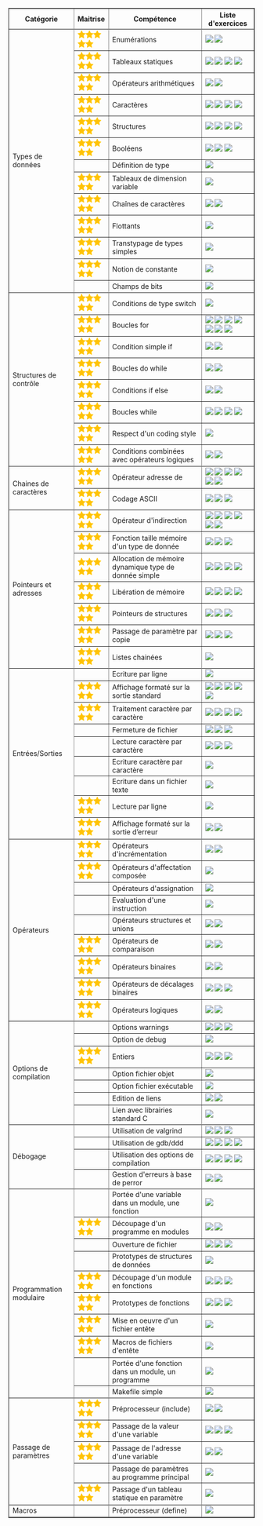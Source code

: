 <html>
<meta http-equiv="content-type" content="text/html; charset=utf-8" />
<link rel="stylesheet" href="../.progress/sommaire.css" type="text/css" />
<title>Sommaire des exercices</title>
<table border="1" id="sommaire">
<tr><th>Catégorie</th><th>Maitrise</th><th>Compétence</th><th>Liste d&#x27;exercices</th></tr>
<tr><td rowspan="14">Types de données</td></tr>
<tr><td width="50"><img src=../.progress/star.png /><img src=../.progress/star.png /><img src=../.progress/star.png /><img src=../.progress/star.png /><img src=../.progress/star.png /></td><td>Enumérations</td><td><a href=exercices/affiche-jour><img src="https://img.shields.io/static/v1.svg?label=affiche-jour&message=5&color=brightgreen" /></a> <a href=exercices/matieres><img src="https://img.shields.io/static/v1.svg?label=matieres&message=0&color=red" /></a> </td></tr>
<tr><td width="50"><img src=../.progress/star.png /><img src=../.progress/star.png /><img src=../.progress/star.png /><img src=../.progress/star.png /><img src=../.progress/star.png /></td><td>Tableaux statiques</td><td><a href=exercices/partition><img src="https://img.shields.io/static/v1.svg?label=partition&message=5&color=brightgreen" /></a> <a href=exercices/somme-impairs><img src="https://img.shields.io/static/v1.svg?label=somme-impairs&message=5&color=brightgreen" /></a> <a href=exercices/somme-pairs><img src="https://img.shields.io/static/v1.svg?label=somme-pairs&message=5&color=brightgreen" /></a> <a href=exercices/debogage-exo5><img src="https://img.shields.io/static/v1.svg?label=debogage-exo5&message=0&color=yellow" /></a> </td></tr>
<tr><td width="50"><img src=../.progress/star.png /><img src=../.progress/star.png /><img src=../.progress/star.png /><img src=../.progress/star.png /><img src=../.progress/star.png /></td><td>Opérateurs arithmétiques</td><td><a href=exercices/diviseurs><img src="https://img.shields.io/static/v1.svg?label=diviseurs&message=5&color=brightgreen" /></a> <a href=exercices/rationnels><img src="https://img.shields.io/static/v1.svg?label=rationnels&message=5&color=brightgreen" /></a> </td></tr>
<tr><td width="50"><img src=../.progress/star.png /><img src=../.progress/star.png /><img src=../.progress/star.png /><img src=../.progress/star.png /><img src=../.progress/star.png /></td><td>Caractères</td><td><a href=exercices/do-while><img src="https://img.shields.io/static/v1.svg?label=do-while&message=5&color=brightgreen" /></a> <a href=exercices/palindrome><img src="https://img.shields.io/static/v1.svg?label=palindrome&message=5&color=brightgreen" /></a> <a href=exercices/pendu><img src="https://img.shields.io/static/v1.svg?label=pendu&message=0&color=yellow" /></a> <a href=exercices/statphabet><img src="https://img.shields.io/static/v1.svg?label=statphabet&message=0&color=yellow" /></a> </td></tr>
<tr><td width="50"><img src=../.progress/star.png /><img src=../.progress/star.png /><img src=../.progress/star.png /><img src=../.progress/star.png /><img src=../.progress/star.png /></td><td>Structures</td><td><a href=exercices/rationnels><img src="https://img.shields.io/static/v1.svg?label=rationnels&message=5&color=brightgreen" /></a> <a href=exercices/euro2016><img src="https://img.shields.io/static/v1.svg?label=euro2016&message=0&color=yellow" /></a> <a href=exercices/listes><img src="https://img.shields.io/static/v1.svg?label=listes&message=5&color=yellow" /></a> <a href=exercices/suite><img src="https://img.shields.io/static/v1.svg?label=suite&message=0&color=yellow" /></a> </td></tr>
<tr><td width="50"><img src=../.progress/star.png /><img src=../.progress/star.png /><img src=../.progress/star.png /><img src=../.progress/star.png /><img src=../.progress/star.png /></td><td>Booléens</td><td><a href=exercices/noel><img src="https://img.shields.io/static/v1.svg?label=noel&message=5&color=brightgreen" /></a> <a href=exercices/palindrome><img src="https://img.shields.io/static/v1.svg?label=palindrome&message=5&color=brightgreen" /></a> <a href=exercices/matieres><img src="https://img.shields.io/static/v1.svg?label=matieres&message=0&color=red" /></a> </td></tr>
<tr><td width="50"></td><td>Définition de type</td><td><a href=exercices/matieres><img src="https://img.shields.io/static/v1.svg?label=matieres&message=0&color=red" /></a> </td></tr>
<tr><td width="50"><img src=../.progress/star.png /><img src=../.progress/star.png /><img src=../.progress/star.png /><img src=../.progress/star.png /><img src=../.progress/star.png /></td><td>Tableaux de dimension variable</td><td><a href=exercices/module-tableaux><img src="https://img.shields.io/static/v1.svg?label=module-tableaux&message=5&color=brightgreen" /></a> </td></tr>
<tr><td width="50"><img src=../.progress/star.png /><img src=../.progress/star.png /><img src=../.progress/star.png /><img src=../.progress/star.png /><img src=../.progress/star.png /></td><td>Chaînes de caractères</td><td><a href=exercices/palindrome><img src="https://img.shields.io/static/v1.svg?label=palindrome&message=5&color=brightgreen" /></a> <a href=exercices/pendu><img src="https://img.shields.io/static/v1.svg?label=pendu&message=0&color=yellow" /></a> </td></tr>
<tr><td width="50"><img src=../.progress/star.png /><img src=../.progress/star.png /><img src=../.progress/star.png /><img src=../.progress/star.png /><img src=../.progress/star.png /></td><td>Flottants</td><td><a href=exercices/rationnels><img src="https://img.shields.io/static/v1.svg?label=rationnels&message=5&color=brightgreen" /></a> </td></tr>
<tr><td width="50"><img src=../.progress/star.png /><img src=../.progress/star.png /><img src=../.progress/star.png /><img src=../.progress/star.png /><img src=../.progress/star.png /></td><td>Transtypage de types simples</td><td><a href=exercices/rationnels><img src="https://img.shields.io/static/v1.svg?label=rationnels&message=5&color=brightgreen" /></a> </td></tr>
<tr><td width="50"><img src=../.progress/star.png /><img src=../.progress/star.png /><img src=../.progress/star.png /><img src=../.progress/star.png /><img src=../.progress/star.png /></td><td>Notion de constante</td><td><a href=exercices/somme-impairs><img src="https://img.shields.io/static/v1.svg?label=somme-impairs&message=5&color=brightgreen" /></a> </td></tr>
<tr><td width="50"></td><td>Champs de bits</td><td><a href=exercices/statphabet><img src="https://img.shields.io/static/v1.svg?label=statphabet&message=0&color=yellow" /></a> </td></tr>
<tr><td rowspan="9">Structures de contrôle</td></tr>
<tr><td width="50"><img src=../.progress/star.png /><img src=../.progress/star.png /><img src=../.progress/star.png /><img src=../.progress/star.png /><img src=../.progress/star.png /></td><td>Conditions de type switch</td><td><a href=exercices/affiche-jour><img src="https://img.shields.io/static/v1.svg?label=affiche-jour&message=5&color=brightgreen" /></a> </td></tr>
<tr><td width="50"><img src=../.progress/star.png /><img src=../.progress/star.png /><img src=../.progress/star.png /><img src=../.progress/star.png /><img src=../.progress/star.png /></td><td>Boucles for</td><td><a href=exercices/debogage-exo3><img src="https://img.shields.io/static/v1.svg?label=debogage-exo3&message=0&color=brightgreen" /></a> <a href=exercices/debogage-exo7><img src="https://img.shields.io/static/v1.svg?label=debogage-exo7&message=0&color=brightgreen" /></a> <a href=exercices/diviseurs><img src="https://img.shields.io/static/v1.svg?label=diviseurs&message=5&color=brightgreen" /></a> <a href=exercices/palindrome><img src="https://img.shields.io/static/v1.svg?label=palindrome&message=5&color=brightgreen" /></a> <a href=exercices/partition><img src="https://img.shields.io/static/v1.svg?label=partition&message=5&color=brightgreen" /></a> <a href=exercices/somme-impairs><img src="https://img.shields.io/static/v1.svg?label=somme-impairs&message=5&color=brightgreen" /></a> <a href=exercices/somme-pairs><img src="https://img.shields.io/static/v1.svg?label=somme-pairs&message=5&color=brightgreen" /></a> </td></tr>
<tr><td width="50"><img src=../.progress/star.png /><img src=../.progress/star.png /><img src=../.progress/star.png /><img src=../.progress/star.png /><img src=../.progress/star.png /></td><td>Condition simple if</td><td><a href=exercices/debogage-exo9><img src="https://img.shields.io/static/v1.svg?label=debogage-exo9&message=0&color=brightgreen" /></a> <a href=exercices/palindrome><img src="https://img.shields.io/static/v1.svg?label=palindrome&message=5&color=brightgreen" /></a> </td></tr>
<tr><td width="50"><img src=../.progress/star.png /><img src=../.progress/star.png /><img src=../.progress/star.png /><img src=../.progress/star.png /><img src=../.progress/star.png /></td><td>Boucles do while</td><td><a href=exercices/do-while><img src="https://img.shields.io/static/v1.svg?label=do-while&message=5&color=brightgreen" /></a> <a href=exercices/pendu><img src="https://img.shields.io/static/v1.svg?label=pendu&message=0&color=yellow" /></a> </td></tr>
<tr><td width="50"><img src=../.progress/star.png /><img src=../.progress/star.png /><img src=../.progress/star.png /><img src=../.progress/star.png /><img src=../.progress/star.png /></td><td>Conditions if else</td><td><a href=exercices/papous><img src="https://img.shields.io/static/v1.svg?label=papous&message=5&color=brightgreen" /></a> <a href=exercices/euro2016><img src="https://img.shields.io/static/v1.svg?label=euro2016&message=0&color=yellow" /></a> </td></tr>
<tr><td width="50"><img src=../.progress/star.png /><img src=../.progress/star.png /><img src=../.progress/star.png /><img src=../.progress/star.png /><img src=../.progress/star.png /></td><td>Boucles while</td><td><a href=exercices/miaou><img src="https://img.shields.io/static/v1.svg?label=miaou&message=0&color=brightgreen" /></a> <a href=exercices/palindrome><img src="https://img.shields.io/static/v1.svg?label=palindrome&message=5&color=brightgreen" /></a> <a href=exercices/somme-impairs><img src="https://img.shields.io/static/v1.svg?label=somme-impairs&message=5&color=brightgreen" /></a> <a href=exercices/somme-pairs><img src="https://img.shields.io/static/v1.svg?label=somme-pairs&message=5&color=brightgreen" /></a> </td></tr>
<tr><td width="50"><img src=../.progress/star.png /><img src=../.progress/star.png /><img src=../.progress/star.png /><img src=../.progress/star.png /><img src=../.progress/star.png /></td><td>Respect d'un coding style</td><td><a href=exercices/mystere><img src="https://img.shields.io/static/v1.svg?label=mystere&message=5&color=brightgreen" /></a> </td></tr>
<tr><td width="50"><img src=../.progress/star.png /><img src=../.progress/star.png /><img src=../.progress/star.png /><img src=../.progress/star.png /><img src=../.progress/star.png /></td><td>Conditions combinées avec opérateurs logiques</td><td><a href=exercices/noel><img src="https://img.shields.io/static/v1.svg?label=noel&message=5&color=brightgreen" /></a> <a href=exercices/papous><img src="https://img.shields.io/static/v1.svg?label=papous&message=5&color=brightgreen" /></a> </td></tr>
<tr><td rowspan="3">Chaines de caractères</td></tr>
<tr><td width="50"><img src=../.progress/star.png /><img src=../.progress/star.png /><img src=../.progress/star.png /><img src=../.progress/star.png /><img src=../.progress/star.png /></td><td>Opérateur adresse de</td><td><a href=exercices/debogage-exo1><img src="https://img.shields.io/static/v1.svg?label=debogage-exo1&message=0&color=brightgreen" /></a> <a href=exercices/param><img src="https://img.shields.io/static/v1.svg?label=param&message=5&color=brightgreen" /></a> <a href=exercices/pointeurs><img src="https://img.shields.io/static/v1.svg?label=pointeurs&message=5&color=brightgreen" /></a> <a href=exercices/alloc><img src="https://img.shields.io/static/v1.svg?label=alloc&message=0&color=yellow" /></a> <a href=exercices/euro2016><img src="https://img.shields.io/static/v1.svg?label=euro2016&message=0&color=yellow" /></a> <a href=exercices/listes><img src="https://img.shields.io/static/v1.svg?label=listes&message=5&color=yellow" /></a> </td></tr>
<tr><td width="50"><img src=../.progress/star.png /><img src=../.progress/star.png /><img src=../.progress/star.png /><img src=../.progress/star.png /><img src=../.progress/star.png /></td><td>Codage ASCII</td><td><a href=exercices/lexico><img src="https://img.shields.io/static/v1.svg?label=lexico&message=5&color=brightgreen" /></a> <a href=exercices/encoder><img src="https://img.shields.io/static/v1.svg?label=encoder&message=0&color=yellow" /></a> <a href=exercices/statphabet><img src="https://img.shields.io/static/v1.svg?label=statphabet&message=0&color=yellow" /></a> </td></tr>
<tr><td rowspan="8">Pointeurs et adresses</td></tr>
<tr><td width="50"><img src=../.progress/star.png /><img src=../.progress/star.png /><img src=../.progress/star.png /><img src=../.progress/star.png /><img src=../.progress/star.png /></td><td>Opérateur d'indirection</td><td><a href=exercices/param><img src="https://img.shields.io/static/v1.svg?label=param&message=5&color=brightgreen" /></a> <a href=exercices/pointeurs><img src="https://img.shields.io/static/v1.svg?label=pointeurs&message=5&color=brightgreen" /></a> <a href=exercices/alloc><img src="https://img.shields.io/static/v1.svg?label=alloc&message=0&color=yellow" /></a> <a href=exercices/debogage-exo5><img src="https://img.shields.io/static/v1.svg?label=debogage-exo5&message=0&color=yellow" /></a> <a href=exercices/listes><img src="https://img.shields.io/static/v1.svg?label=listes&message=5&color=yellow" /></a> <a href=exercices/triche><img src="https://img.shields.io/static/v1.svg?label=triche&message=0&color=yellow" /></a> </td></tr>
<tr><td width="50"><img src=../.progress/star.png /><img src=../.progress/star.png /><img src=../.progress/star.png /><img src=../.progress/star.png /><img src=../.progress/star.png /></td><td>Fonction taille mémoire d'un type de donnée</td><td><a href=exercices/alloc><img src="https://img.shields.io/static/v1.svg?label=alloc&message=0&color=yellow" /></a> <a href=exercices/listes><img src="https://img.shields.io/static/v1.svg?label=listes&message=5&color=yellow" /></a> <a href=exercices/suite><img src="https://img.shields.io/static/v1.svg?label=suite&message=0&color=yellow" /></a> </td></tr>
<tr><td width="50"><img src=../.progress/star.png /><img src=../.progress/star.png /><img src=../.progress/star.png /><img src=../.progress/star.png /><img src=../.progress/star.png /></td><td>Allocation de mémoire dynamique type de donnée simple</td><td><a href=exercices/alloc><img src="https://img.shields.io/static/v1.svg?label=alloc&message=0&color=yellow" /></a> <a href=exercices/listes><img src="https://img.shields.io/static/v1.svg?label=listes&message=5&color=yellow" /></a> <a href=exercices/suite><img src="https://img.shields.io/static/v1.svg?label=suite&message=0&color=yellow" /></a> <a href=exercices/triche><img src="https://img.shields.io/static/v1.svg?label=triche&message=0&color=yellow" /></a> </td></tr>
<tr><td width="50"><img src=../.progress/star.png /><img src=../.progress/star.png /><img src=../.progress/star.png /><img src=../.progress/star.png /><img src=../.progress/star.png /></td><td>Libération de mémoire</td><td><a href=exercices/alloc><img src="https://img.shields.io/static/v1.svg?label=alloc&message=0&color=yellow" /></a> <a href=exercices/listes><img src="https://img.shields.io/static/v1.svg?label=listes&message=5&color=yellow" /></a> <a href=exercices/suite><img src="https://img.shields.io/static/v1.svg?label=suite&message=0&color=yellow" /></a> <a href=exercices/triche><img src="https://img.shields.io/static/v1.svg?label=triche&message=0&color=yellow" /></a> </td></tr>
<tr><td width="50"><img src=../.progress/star.png /><img src=../.progress/star.png /><img src=../.progress/star.png /><img src=../.progress/star.png /><img src=../.progress/star.png /></td><td>Pointeurs de structures</td><td><a href=exercices/euro2016><img src="https://img.shields.io/static/v1.svg?label=euro2016&message=0&color=yellow" /></a> <a href=exercices/listes><img src="https://img.shields.io/static/v1.svg?label=listes&message=5&color=yellow" /></a> <a href=exercices/suite><img src="https://img.shields.io/static/v1.svg?label=suite&message=0&color=yellow" /></a> </td></tr>
<tr><td width="50"><img src=../.progress/star.png /><img src=../.progress/star.png /><img src=../.progress/star.png /><img src=../.progress/star.png /><img src=../.progress/star.png /></td><td>Passage de paramètre par copie</td><td><a href=exercices/module-tableaux><img src="https://img.shields.io/static/v1.svg?label=module-tableaux&message=5&color=brightgreen" /></a> <a href=exercices/param><img src="https://img.shields.io/static/v1.svg?label=param&message=5&color=brightgreen" /></a> <a href=exercices/listes><img src="https://img.shields.io/static/v1.svg?label=listes&message=5&color=yellow" /></a> </td></tr>
<tr><td width="50"><img src=../.progress/star.png /><img src=../.progress/star.png /><img src=../.progress/star.png /><img src=../.progress/star.png /><img src=../.progress/star.png /></td><td>Listes chainées</td><td><a href=exercices/listes><img src="https://img.shields.io/static/v1.svg?label=listes&message=5&color=yellow" /></a> </td></tr>
<tr><td rowspan="10">Entrées/Sorties</td></tr>
<tr><td width="50"></td><td>Ecriture par ligne</td><td><a href=exercices/big-brother><img src="https://img.shields.io/static/v1.svg?label=big-brother&message=0&color=brightgreen" /></a> </td></tr>
<tr><td width="50"><img src=../.progress/star.png /><img src=../.progress/star.png /><img src=../.progress/star.png /><img src=../.progress/star.png /><img src=../.progress/star.png /></td><td>Affichage formaté sur la sortie standard</td><td><a href=exercices/diviseurs><img src="https://img.shields.io/static/v1.svg?label=diviseurs&message=5&color=brightgreen" /></a> <a href=exercices/miaou><img src="https://img.shields.io/static/v1.svg?label=miaou&message=0&color=brightgreen" /></a> <a href=exercices/module-tableaux><img src="https://img.shields.io/static/v1.svg?label=module-tableaux&message=5&color=brightgreen" /></a> <a href=exercices/pingpong><img src="https://img.shields.io/static/v1.svg?label=pingpong&message=0&color=brightgreen" /></a> <a href=exercices/safari><img src="https://img.shields.io/static/v1.svg?label=safari&message=5&color=brightgreen" /></a> </td></tr>
<tr><td width="50"><img src=../.progress/star.png /><img src=../.progress/star.png /><img src=../.progress/star.png /><img src=../.progress/star.png /><img src=../.progress/star.png /></td><td>Traitement caractère par caractère</td><td><a href=exercices/do-while><img src="https://img.shields.io/static/v1.svg?label=do-while&message=5&color=brightgreen" /></a> <a href=exercices/lexico><img src="https://img.shields.io/static/v1.svg?label=lexico&message=5&color=brightgreen" /></a> <a href=exercices/palindrome><img src="https://img.shields.io/static/v1.svg?label=palindrome&message=5&color=brightgreen" /></a> <a href=exercices/pendu><img src="https://img.shields.io/static/v1.svg?label=pendu&message=0&color=yellow" /></a> </td></tr>
<tr><td width="50"></td><td>Fermeture de fichier</td><td><a href=exercices/miaou><img src="https://img.shields.io/static/v1.svg?label=miaou&message=0&color=brightgreen" /></a> <a href=exercices/encoder><img src="https://img.shields.io/static/v1.svg?label=encoder&message=0&color=yellow" /></a> <a href=exercices/statphabet><img src="https://img.shields.io/static/v1.svg?label=statphabet&message=0&color=yellow" /></a> </td></tr>
<tr><td width="50"></td><td>Lecture caractère par caractère</td><td><a href=exercices/miaou><img src="https://img.shields.io/static/v1.svg?label=miaou&message=0&color=brightgreen" /></a> <a href=exercices/encoder><img src="https://img.shields.io/static/v1.svg?label=encoder&message=0&color=yellow" /></a> <a href=exercices/statphabet><img src="https://img.shields.io/static/v1.svg?label=statphabet&message=0&color=yellow" /></a> </td></tr>
<tr><td width="50"></td><td>Ecriture caractère par caractère</td><td><a href=exercices/encoder><img src="https://img.shields.io/static/v1.svg?label=encoder&message=0&color=yellow" /></a> </td></tr>
<tr><td width="50"></td><td>Ecriture dans un fichier texte</td><td><a href=exercices/encoder><img src="https://img.shields.io/static/v1.svg?label=encoder&message=0&color=yellow" /></a> </td></tr>
<tr><td width="50"><img src=../.progress/star.png /><img src=../.progress/star.png /><img src=../.progress/star.png /><img src=../.progress/star.png /><img src=../.progress/star.png /></td><td>Lecture par ligne</td><td><a href=exercices/module-tableaux><img src="https://img.shields.io/static/v1.svg?label=module-tableaux&message=5&color=brightgreen" /></a> </td></tr>
<tr><td width="50"><img src=../.progress/star.png /><img src=../.progress/star.png /><img src=../.progress/star.png /><img src=../.progress/star.png /><img src=../.progress/star.png /></td><td>Affichage formaté sur la sortie d’erreur</td><td><a href=exercices/pingpong><img src="https://img.shields.io/static/v1.svg?label=pingpong&message=0&color=brightgreen" /></a> <a href=exercices/safari><img src="https://img.shields.io/static/v1.svg?label=safari&message=5&color=brightgreen" /></a> </td></tr>
<tr><td rowspan="10">Opérateurs</td></tr>
<tr><td width="50"><img src=../.progress/star.png /><img src=../.progress/star.png /><img src=../.progress/star.png /><img src=../.progress/star.png /><img src=../.progress/star.png /></td><td>Opérateurs d'incrémentation</td><td><a href=exercices/capitaine><img src="https://img.shields.io/static/v1.svg?label=capitaine&message=5&color=brightgreen" /></a> <a href=exercices/statphabet><img src="https://img.shields.io/static/v1.svg?label=statphabet&message=0&color=yellow" /></a> </td></tr>
<tr><td width="50"><img src=../.progress/star.png /><img src=../.progress/star.png /><img src=../.progress/star.png /><img src=../.progress/star.png /><img src=../.progress/star.png /></td><td>Opérateurs d'affectation composée</td><td><a href=exercices/capitaine><img src="https://img.shields.io/static/v1.svg?label=capitaine&message=5&color=brightgreen" /></a> </td></tr>
<tr><td width="50"></td><td>Opérateurs d'assignation</td><td><a href=exercices/debogage-exo9><img src="https://img.shields.io/static/v1.svg?label=debogage-exo9&message=0&color=brightgreen" /></a> </td></tr>
<tr><td width="50"></td><td>Evaluation d'une instruction</td><td><a href=exercices/debogage-exo9><img src="https://img.shields.io/static/v1.svg?label=debogage-exo9&message=0&color=brightgreen" /></a> </td></tr>
<tr><td width="50"></td><td>Opérateurs structures et unions</td><td><a href=exercices/euro2016><img src="https://img.shields.io/static/v1.svg?label=euro2016&message=0&color=yellow" /></a> <a href=exercices/suite><img src="https://img.shields.io/static/v1.svg?label=suite&message=0&color=yellow" /></a> </td></tr>
<tr><td width="50"><img src=../.progress/star.png /><img src=../.progress/star.png /><img src=../.progress/star.png /><img src=../.progress/star.png /><img src=../.progress/star.png /></td><td>Opérateurs de comparaison</td><td><a href=exercices/lexico><img src="https://img.shields.io/static/v1.svg?label=lexico&message=5&color=brightgreen" /></a> <a href=exercices/module-tableaux><img src="https://img.shields.io/static/v1.svg?label=module-tableaux&message=5&color=brightgreen" /></a> </td></tr>
<tr><td width="50"><img src=../.progress/star.png /><img src=../.progress/star.png /><img src=../.progress/star.png /><img src=../.progress/star.png /><img src=../.progress/star.png /></td><td>Opérateurs binaires</td><td><a href=exercices/partition><img src="https://img.shields.io/static/v1.svg?label=partition&message=5&color=brightgreen" /></a> <a href=exercices/matieres><img src="https://img.shields.io/static/v1.svg?label=matieres&message=0&color=red" /></a> </td></tr>
<tr><td width="50"><img src=../.progress/star.png /><img src=../.progress/star.png /><img src=../.progress/star.png /><img src=../.progress/star.png /><img src=../.progress/star.png /></td><td>Opérateurs de décalages binaires</td><td><a href=exercices/partition><img src="https://img.shields.io/static/v1.svg?label=partition&message=5&color=brightgreen" /></a> <a href=exercices/suite><img src="https://img.shields.io/static/v1.svg?label=suite&message=0&color=yellow" /></a> <a href=exercices/matieres><img src="https://img.shields.io/static/v1.svg?label=matieres&message=0&color=red" /></a> </td></tr>
<tr><td width="50"><img src=../.progress/star.png /><img src=../.progress/star.png /><img src=../.progress/star.png /><img src=../.progress/star.png /><img src=../.progress/star.png /></td><td>Opérateurs logiques</td><td><a href=exercices/noel><img src="https://img.shields.io/static/v1.svg?label=noel&message=5&color=brightgreen" /></a> <a href=exercices/papous><img src="https://img.shields.io/static/v1.svg?label=papous&message=5&color=brightgreen" /></a> </td></tr>
<tr><td rowspan="8">Options de compilation</td></tr>
<tr><td width="50"></td><td>Options warnings</td><td><a href=exercices/debogage-exo1><img src="https://img.shields.io/static/v1.svg?label=debogage-exo1&message=0&color=brightgreen" /></a> <a href=exercices/implicit-declaration><img src="https://img.shields.io/static/v1.svg?label=implicit-declaration&message=0&color=brightgreen" /></a> <a href=exercices/portee><img src="https://img.shields.io/static/v1.svg?label=portee&message=0&color=brightgreen" /></a> </td></tr>
<tr><td width="50"></td><td>Option de debug</td><td><a href=exercices/debogage-exo1><img src="https://img.shields.io/static/v1.svg?label=debogage-exo1&message=0&color=brightgreen" /></a> </td></tr>
<tr><td width="50"><img src=../.progress/star.png /><img src=../.progress/star.png /><img src=../.progress/star.png /><img src=../.progress/star.png /><img src=../.progress/star.png /></td><td>Entiers</td><td><a href=exercices/debogage-exo3><img src="https://img.shields.io/static/v1.svg?label=debogage-exo3&message=0&color=brightgreen" /></a> <a href=exercices/diviseurs><img src="https://img.shields.io/static/v1.svg?label=diviseurs&message=5&color=brightgreen" /></a> <a href=exercices/rationnels><img src="https://img.shields.io/static/v1.svg?label=rationnels&message=5&color=brightgreen" /></a> </td></tr>
<tr><td width="50"></td><td>Option fichier objet</td><td><a href=exercices/edition-liens><img src="https://img.shields.io/static/v1.svg?label=edition-liens&message=0&color=brightgreen" /></a> </td></tr>
<tr><td width="50"></td><td>Option fichier exécutable</td><td><a href=exercices/edition-liens><img src="https://img.shields.io/static/v1.svg?label=edition-liens&message=0&color=brightgreen" /></a> </td></tr>
<tr><td width="50"></td><td>Edition de liens</td><td><a href=exercices/edition-liens><img src="https://img.shields.io/static/v1.svg?label=edition-liens&message=0&color=brightgreen" /></a> <a href=exercices/undefined-reference><img src="https://img.shields.io/static/v1.svg?label=undefined-reference&message=0&color=brightgreen" /></a> </td></tr>
<tr><td width="50"></td><td>Lien avec librairies standard C</td><td><a href=exercices/undefined-reference><img src="https://img.shields.io/static/v1.svg?label=undefined-reference&message=0&color=brightgreen" /></a> </td></tr>
<tr><td rowspan="5">Débogage</td></tr>
<tr><td width="50"></td><td>Utilisation de valgrind</td><td><a href=exercices/debogage-exo1><img src="https://img.shields.io/static/v1.svg?label=debogage-exo1&message=0&color=brightgreen" /></a> <a href=exercices/debogage-exo5><img src="https://img.shields.io/static/v1.svg?label=debogage-exo5&message=0&color=yellow" /></a> <a href=exercices/suite><img src="https://img.shields.io/static/v1.svg?label=suite&message=0&color=yellow" /></a> </td></tr>
<tr><td width="50"></td><td>Utilisation de gdb/ddd</td><td><a href=exercices/debogage-exo1><img src="https://img.shields.io/static/v1.svg?label=debogage-exo1&message=0&color=brightgreen" /></a> <a href=exercices/debogage-exo3><img src="https://img.shields.io/static/v1.svg?label=debogage-exo3&message=0&color=brightgreen" /></a> <a href=exercices/debogage-exo7><img src="https://img.shields.io/static/v1.svg?label=debogage-exo7&message=0&color=brightgreen" /></a> <a href=exercices/debogage-exo5><img src="https://img.shields.io/static/v1.svg?label=debogage-exo5&message=0&color=yellow" /></a> </td></tr>
<tr><td width="50"></td><td>Utilisation des options de compilation</td><td><a href=exercices/debogage-exo1><img src="https://img.shields.io/static/v1.svg?label=debogage-exo1&message=0&color=brightgreen" /></a> <a href=exercices/debogage-exo3><img src="https://img.shields.io/static/v1.svg?label=debogage-exo3&message=0&color=brightgreen" /></a> <a href=exercices/debogage-exo7><img src="https://img.shields.io/static/v1.svg?label=debogage-exo7&message=0&color=brightgreen" /></a> <a href=exercices/debogage-exo9><img src="https://img.shields.io/static/v1.svg?label=debogage-exo9&message=0&color=brightgreen" /></a> </td></tr>
<tr><td width="50"></td><td>Gestion d'erreurs à base de perror</td><td><a href=exercices/errno><img src="https://img.shields.io/static/v1.svg?label=errno&message=0&color=brightgreen" /></a> <a href=exercices/suite><img src="https://img.shields.io/static/v1.svg?label=suite&message=0&color=yellow" /></a> </td></tr>
<tr><td rowspan="11">Programmation modulaire</td></tr>
<tr><td width="50"></td><td>Portée d'une variable dans un module, une fonction</td><td><a href=exercices/debogage-exo5><img src="https://img.shields.io/static/v1.svg?label=debogage-exo5&message=0&color=yellow" /></a> </td></tr>
<tr><td width="50"><img src=../.progress/star.png /><img src=../.progress/star.png /><img src=../.progress/star.png /><img src=../.progress/star.png /><img src=../.progress/star.png /></td><td>Découpage d'un programme en modules</td><td><a href=exercices/edition-liens><img src="https://img.shields.io/static/v1.svg?label=edition-liens&message=0&color=brightgreen" /></a> <a href=exercices/module-tableaux><img src="https://img.shields.io/static/v1.svg?label=module-tableaux&message=5&color=brightgreen" /></a> </td></tr>
<tr><td width="50"></td><td>Ouverture de fichier</td><td><a href=exercices/miaou><img src="https://img.shields.io/static/v1.svg?label=miaou&message=0&color=brightgreen" /></a> <a href=exercices/encoder><img src="https://img.shields.io/static/v1.svg?label=encoder&message=0&color=yellow" /></a> <a href=exercices/statphabet><img src="https://img.shields.io/static/v1.svg?label=statphabet&message=0&color=yellow" /></a> </td></tr>
<tr><td width="50"></td><td>Prototypes de structures de données</td><td><a href=exercices/euro2016><img src="https://img.shields.io/static/v1.svg?label=euro2016&message=0&color=yellow" /></a> </td></tr>
<tr><td width="50"><img src=../.progress/star.png /><img src=../.progress/star.png /><img src=../.progress/star.png /><img src=../.progress/star.png /><img src=../.progress/star.png /></td><td>Découpage d'un module en fonctions</td><td><a href=exercices/miaou><img src="https://img.shields.io/static/v1.svg?label=miaou&message=0&color=brightgreen" /></a> <a href=exercices/module-tableaux><img src="https://img.shields.io/static/v1.svg?label=module-tableaux&message=5&color=brightgreen" /></a> <a href=exercices/somme-impairs><img src="https://img.shields.io/static/v1.svg?label=somme-impairs&message=5&color=brightgreen" /></a> </td></tr>
<tr><td width="50"><img src=../.progress/star.png /><img src=../.progress/star.png /><img src=../.progress/star.png /><img src=../.progress/star.png /><img src=../.progress/star.png /></td><td>Prototypes de fonctions</td><td><a href=exercices/miaou><img src="https://img.shields.io/static/v1.svg?label=miaou&message=0&color=brightgreen" /></a> <a href=exercices/module-tableaux><img src="https://img.shields.io/static/v1.svg?label=module-tableaux&message=5&color=brightgreen" /></a> <a href=exercices/somme-impairs><img src="https://img.shields.io/static/v1.svg?label=somme-impairs&message=5&color=brightgreen" /></a> </td></tr>
<tr><td width="50"><img src=../.progress/star.png /><img src=../.progress/star.png /><img src=../.progress/star.png /><img src=../.progress/star.png /><img src=../.progress/star.png /></td><td>Mise en oeuvre d'un fichier entête</td><td><a href=exercices/module-tableaux><img src="https://img.shields.io/static/v1.svg?label=module-tableaux&message=5&color=brightgreen" /></a> </td></tr>
<tr><td width="50"><img src=../.progress/star.png /><img src=../.progress/star.png /><img src=../.progress/star.png /><img src=../.progress/star.png /><img src=../.progress/star.png /></td><td>Macros de fichiers d'entête</td><td><a href=exercices/module-tableaux><img src="https://img.shields.io/static/v1.svg?label=module-tableaux&message=5&color=brightgreen" /></a> </td></tr>
<tr><td width="50"></td><td>Portée d'une fonction dans un module, un programme</td><td><a href=exercices/portee><img src="https://img.shields.io/static/v1.svg?label=portee&message=0&color=brightgreen" /></a> </td></tr>
<tr><td width="50"></td><td>Makefile simple</td><td><a href=exercices/undefined-reference><img src="https://img.shields.io/static/v1.svg?label=undefined-reference&message=0&color=brightgreen" /></a> </td></tr>
<tr><td rowspan="6">Passage de paramètres</td></tr>
<tr><td width="50"><img src=../.progress/star.png /><img src=../.progress/star.png /><img src=../.progress/star.png /><img src=../.progress/star.png /><img src=../.progress/star.png /></td><td>Préprocesseur (include)</td><td><a href=exercices/implicit-declaration><img src="https://img.shields.io/static/v1.svg?label=implicit-declaration&message=0&color=brightgreen" /></a> <a href=exercices/module-tableaux><img src="https://img.shields.io/static/v1.svg?label=module-tableaux&message=5&color=brightgreen" /></a> </td></tr>
<tr><td width="50"><img src=../.progress/star.png /><img src=../.progress/star.png /><img src=../.progress/star.png /><img src=../.progress/star.png /><img src=../.progress/star.png /></td><td>Passage de la valeur d'une variable</td><td><a href=exercices/module-tableaux><img src="https://img.shields.io/static/v1.svg?label=module-tableaux&message=5&color=brightgreen" /></a> <a href=exercices/param><img src="https://img.shields.io/static/v1.svg?label=param&message=5&color=brightgreen" /></a> <a href=exercices/listes><img src="https://img.shields.io/static/v1.svg?label=listes&message=5&color=yellow" /></a> </td></tr>
<tr><td width="50"><img src=../.progress/star.png /><img src=../.progress/star.png /><img src=../.progress/star.png /><img src=../.progress/star.png /><img src=../.progress/star.png /></td><td>Passage de l'adresse d'une variable</td><td><a href=exercices/param><img src="https://img.shields.io/static/v1.svg?label=param&message=5&color=brightgreen" /></a> <a href=exercices/listes><img src="https://img.shields.io/static/v1.svg?label=listes&message=5&color=yellow" /></a> </td></tr>
<tr><td width="50"></td><td>Passage de paramètres au programme principal</td><td><a href=exercices/miaou><img src="https://img.shields.io/static/v1.svg?label=miaou&message=0&color=brightgreen" /></a> </td></tr>
<tr><td width="50"><img src=../.progress/star.png /><img src=../.progress/star.png /><img src=../.progress/star.png /><img src=../.progress/star.png /><img src=../.progress/star.png /></td><td>Passage d'un tableau statique en paramètre</td><td><a href=exercices/module-tableaux><img src="https://img.shields.io/static/v1.svg?label=module-tableaux&message=5&color=brightgreen" /></a> </td></tr>
<tr><td rowspan="2">Macros</td></tr>
<tr><td width="50"></td><td>Préprocesseur (define)</td><td><a href=exercices/preproc><img src="https://img.shields.io/static/v1.svg?label=preproc&message=0&color=brightgreen" /></a> </td></tr>
</table>
</html>
